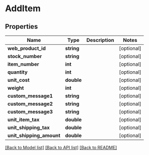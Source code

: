 # AddItem

## Properties
Name | Type | Description | Notes
------------ | ------------- | ------------- | -------------
**web_product_id** | **string** |  | [optional] 
**stock_number** | **string** |  | [optional] 
**item_number** | **int** |  | [optional] 
**quantity** | **int** |  | [optional] 
**unit_cost** | **double** |  | [optional] 
**weight** | **int** |  | [optional] 
**custom_message1** | **string** |  | [optional] 
**custom_message2** | **string** |  | [optional] 
**custom_message3** | **string** |  | [optional] 
**unit_item_tax** | **double** |  | [optional] 
**unit_shipping_tax** | **double** |  | [optional] 
**unit_shipping_amount** | **double** |  | [optional] 

[[Back to Model list]](../README.md#documentation-for-models) [[Back to API list]](../README.md#documentation-for-api-endpoints) [[Back to README]](../README.md)


